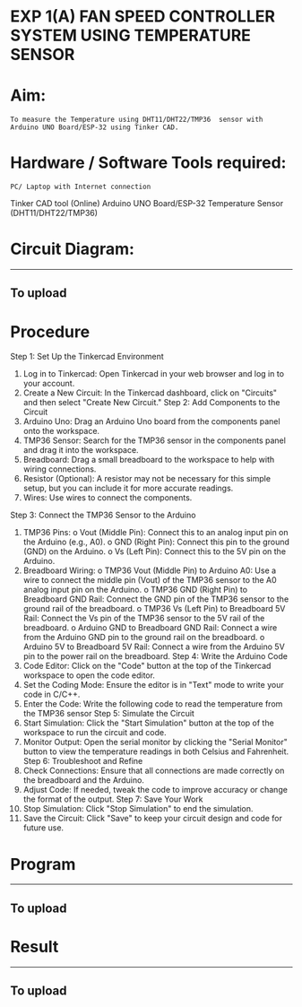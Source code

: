 # EXP 1(A) FAN SPEED CONTROLLER SYSTEM USING TEMPERATURE SENSOR

# Aim:
	To measure the Temperature using DHT11/DHT22/TMP36  sensor with Arduino UNO Board/ESP-32 using Tinker CAD.

# Hardware / Software Tools required:
	PC/ Laptop with Internet connection
  Tinker CAD tool (Online)
	Arduino UNO Board/ESP-32
	Temperature Sensor (DHT11/DHT22/TMP36)

# Circuit Diagram:

---
To upload
--

# Procedure

Step 1: Set Up the Tinkercad Environment
1.	Log in to Tinkercad: Open Tinkercad in your web browser and log in to your account.
2.	Create a New Circuit: In the Tinkercad dashboard, click on "Circuits" and then select "Create New Circuit."
Step 2: Add Components to the Circuit
1.	Arduino Uno: Drag an Arduino Uno board from the components panel onto the workspace.
2.	TMP36 Sensor: Search for the TMP36 sensor in the components panel and drag it into the workspace.
3.	Breadboard: Drag a small breadboard to the workspace to help with wiring connections.
4.	Resistor (Optional): A resistor may not be necessary for this simple setup, but you can include it for more accurate readings.
5.	Wires: Use wires to connect the components.

Step 3: Connect the TMP36 Sensor to the Arduino
1.	TMP36 Pins:
o	Vout (Middle Pin): Connect this to an analog input pin on the Arduino (e.g., A0).
o	GND (Right Pin): Connect this pin to the ground (GND) on the Arduino.
o	Vs (Left Pin): Connect this to the 5V pin on the Arduino.
2.	Breadboard Wiring:
o	TMP36 Vout (Middle Pin) to Arduino A0: Use a wire to connect the middle pin (Vout) of the TMP36 sensor to the A0 analog input pin on the Arduino.
o	TMP36 GND (Right Pin) to Breadboard GND Rail: Connect the GND pin of the TMP36 sensor to the ground rail of the breadboard.
o	TMP36 Vs (Left Pin) to Breadboard 5V Rail: Connect the Vs pin of the TMP36 sensor to the 5V rail of the breadboard.
o	Arduino GND to Breadboard GND Rail: Connect a wire from the Arduino GND pin to the ground rail on the breadboard.
o	Arduino 5V to Breadboard 5V Rail: Connect a wire from the Arduino 5V pin to the power rail on the breadboard.
Step 4: Write the Arduino Code
1.	Code Editor: Click on the "Code" button at the top of the Tinkercad workspace to open the code editor.
2.	Set the Coding Mode: Ensure the editor is in "Text" mode to write your code in C/C++.
3.	Enter the Code: Write the following code to read the temperature from the TMP36 sensor
Step 5: Simulate the Circuit
1.	Start Simulation: Click the "Start Simulation" button at the top of the workspace to run the circuit and code.
2.	Monitor Output: Open the serial monitor by clicking the "Serial Monitor" button to view the temperature readings in both Celsius and Fahrenheit.
Step 6: Troubleshoot and Refine
1.	Check Connections: Ensure that all connections are made correctly on the breadboard and the Arduino.
2.	Adjust Code: If needed, tweak the code to improve accuracy or change the format of the output.
Step 7: Save Your Work
1.	Stop Simulation: Click "Stop Simulation" to end the simulation.
2.	Save the Circuit: Click "Save" to keep your circuit design and code for future use.


# Program

---
To upload
--

# Result

---
To upload
--
